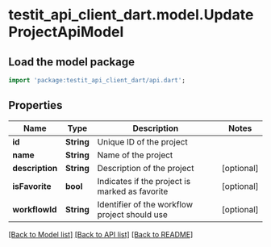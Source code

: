# testit_api_client_dart.model.UpdateProjectApiModel

## Load the model package
```dart
import 'package:testit_api_client_dart/api.dart';
```

## Properties
Name | Type | Description | Notes
------------ | ------------- | ------------- | -------------
**id** | **String** | Unique ID of the project | 
**name** | **String** | Name of the project | 
**description** | **String** | Description of the project | [optional] 
**isFavorite** | **bool** | Indicates if the project is marked as favorite | [optional] 
**workflowId** | **String** | Identifier of the workflow project should use | [optional] 

[[Back to Model list]](../README.md#documentation-for-models) [[Back to API list]](../README.md#documentation-for-api-endpoints) [[Back to README]](../README.md)



